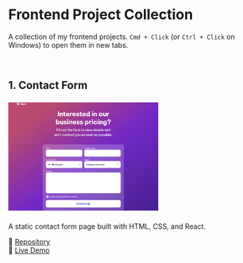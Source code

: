 # Frontend Project Collection

A collection of my frontend projects. `Cmd + Click` (or `Ctrl + Click` on Windows) to open them in new tabs.

<br />

## 1. Contact Form

<img src="assets/01-contact-form.png" width="60%">

A static contact form page built with HTML, CSS, and React.

<p></p>

🔗 [Repository](https://github.com/Nimus-oes/react-static-contact-form)  
🔗 [Live Demo](https://nimus-oes.github.io/react-static-contact-form/)
